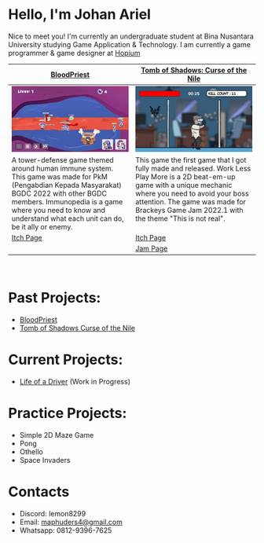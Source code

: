 # Hello, I'm Johan Ariel

Nice to meet you! I'm currently an undergraduate student at Bina Nusantara University studying Game Application & Technology. I am currently a game programmer & game designer at [Hopium](https://hopium.itch.io/)

<table width="100%">
  <thead>
    <tr>
      <th width="50%"><a href="https://bgdc.itch.io/immunopedia">BloodPriest</a></th>
      <th width="50%"><a href="https://bgdc.itch.io/work-less-play-more">Tomb of Shadows: Curse of the Nile</a></th>
    </tr>
  </thead>
  <tbody>
    <tr>
      <td><img src="https://github.com/wainini/wainini/blob/main/img/immunopedia%20400x225.gif"/></td>
      <td><img src="https://github.com/wainini/wainini/blob/main/img/worklessplaymore%20400x225.gif"/></td>
    </tr>
    <tr>
      <td valign="text-top">A tower-defense game themed around human immune system. This game was made for PkM (Pengabdian Kepada Masyarakat) BGDC 2022 with other BGDC members. Immunopedia is a game where you need to know and understand what each unit can do, be it ally or enemy.</td>
      <td valign="text-top"">This game the first game that I got fully made and released. Work Less Play More is a 2D beat-em-up game with a unique mechanic where you need to avoid your boss attention. The game was made for Brackeys Game Jam 2022.1 with the theme "This is not real".<div></div></td>
    </tr>
    <tr>
      <td><a href="https://bgdc.itch.io/immunopedia">Itch Page</td>
      <td><a href="https://bgdc.itch.io/work-less-play-more">Itch Page</td>
    </tr>
    <tr>
      <td></td>
      <td><a href="https://itch.io/jam/brackeys-7/rate/1408323">Jam Page</td>
    </tr>
  </tbody>
</table>

<br>
        
# Past Projects:
- [BloodPriest](https://github.com/Lemun8/BloodPriest)
- [Tomb of Shadows Curse of the Nile](https://github.com/Lemun8/Tomb-of-Shadows-Curse-of-the-Nile)

# Current Projects:
- [Life of a Driver](https://github.com/Lemun8/Life-of-a-Driver) (Work in Progress)

# Practice Projects:
- Simple 2D Maze Game
- Pong
- Othello
- Space Invaders


# Contacts
- Discord: lemon8299
- Email: maphuders4@gmail.com
- Whatsapp: 0812-9396-7625
